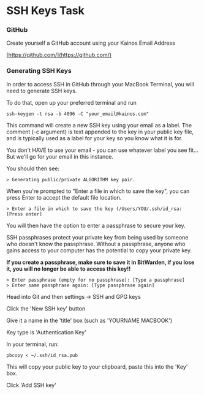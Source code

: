 # SSH Keys Task

### GitHub

Create yourself a GitHub account using your Kainos Email Address

[https://github.com/](https://github.com/)


### Generating SSH Keys

In order to access SSH in GitHub through your MacBook Terminal, you will need to generate SSH keys.

To do that, open up your preferred terminal and run

	ssh-keygen -t rsa -b 4096 -C "your_email@kainos.com"
	
This command will create a new SSH key using your email as a label. The comment (-c argument) is text appended to the key in your public key file, and is typically used as a label for your key so you know what it is for.

You don't HAVE to use your email - you can use whatever label you see fit... But we'll go for your email in this instance.

You should then see:

	> Generating public/private ALGORITHM key pair.
	
When you're prompted to "Enter a file in which to save the key", you can press Enter to accept the default file location.

	> Enter a file in which to save the key (/Users/YOU/.ssh/id_rsa: [Press enter]

You will then have the option to enter a passphrase to secure your key.


SSH passphrases protect your private key from being used by someone who doesn't know the passphrase. Without a passphrase, anyone who gains access to your computer has the potential to copy your private key.

**If you create a passphrase, make sure to save it in BitWarden, if you lose it, you will no longer be able to access this key!!**

	> Enter passphrase (empty for no passphrase): [Type a passphrase]
	> Enter same passphrase again: [Type passphrase again]

Head into Git and then settings -> SSH and GPG keys

Click the 'New SSH key' button

Give it a name in the 'title' box (such as 'YOURNAME MACBOOK')

Key type is 'Authentication Key'

In your terminal, run:

	pbcopy < ~/.ssh/id_rsa.pub
	
This will copy your public key to your clipboard, paste this into the 'Key' box.

Click 'Add SSH key'
